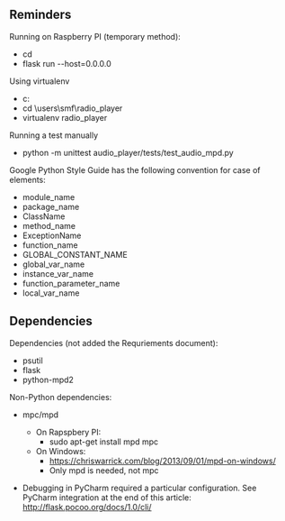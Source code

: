 Reminders
---------

Running on Raspberry PI (temporary method):
- cd <top-level-project-folder>
- flask run --host=0.0.0.0

Using virtualenv
- c:
- cd \users\smf\radio_player
- virtualenv radio_player

Running a test manually
- python -m unittest audio_player/tests/test_audio_mpd.py

Google Python Style Guide has the following convention for case of elements:
- module_name
- package_name
- ClassName
- method_name
- ExceptionName
- function_name
- GLOBAL_CONSTANT_NAME
- global_var_name
- instance_var_name
- function_parameter_name
- local_var_name

Dependencies
------------

Dependencies (not added the Requriements document):
- psutil
- flask
- python-mpd2

Non-Python dependencies:

- mpc/mpd
  - On Rapspbery PI:
    - sudo apt-get install mpd mpc
  - On Windows:
    - https://chriswarrick.com/blog/2013/09/01/mpd-on-windows/
    - Only mpd is needed, not mpc

- Debugging in PyCharm required a particular configuration. See PyCharm integration at the end of this article: http://flask.pocoo.org/docs/1.0/cli/
